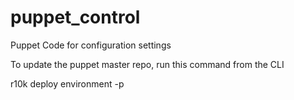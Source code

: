 # puppet_control
Puppet Code for configuration settings

To update the puppet master repo, run this command from the CLI

r10k deploy environment -p
